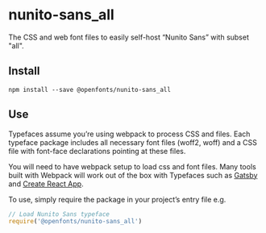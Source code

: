 
# nunito-sans_all

The CSS and web font files to easily self-host “Nunito Sans” with subset "all".

## Install

`npm install --save @openfonts/nunito-sans_all`

## Use

Typefaces assume you’re using webpack to process CSS and files. Each typeface
package includes all necessary font files (woff2, woff) and a CSS file with
font-face declarations pointing at these files.

You will need to have webpack setup to load css and font files. Many tools built
with Webpack will work out of the box with Typefaces such as [Gatsby](https://github.com/gatsbyjs/gatsby)
and [Create React App](https://github.com/facebookincubator/create-react-app).

To use, simply require the package in your project’s entry file e.g.

```javascript
// Load Nunito Sans typeface
require('@openfonts/nunito-sans_all')
```
